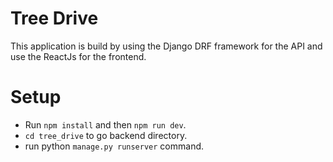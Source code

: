 # Tree Drive

This application is build by using the Django DRF framework for the API and use the ReactJs for the frontend.

# Setup
* Run `npm install` and then `npm run dev`.
* `cd tree_drive` to go backend directory.
* run python `manage.py runserver` command.
